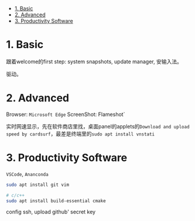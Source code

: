 - [1. Basic](#1-basic)
- [2. Advanced](#2-advanced)
- [3. Productivity Software](#3-productivity-software)


# 1. Basic

跟着welcome的first step: system snapshots, update manager, 安输入法。

驱动。

# 2. Advanced
Browser: `Microsoft Edge`
ScreenShot: Flameshot`

实时网速显示，先在软件商店里找，桌面panel的applets的`Download and upload speed by cardsurf`，最差是终端里的`sudo apt install vnstati`

# 3. Productivity Software
`VSCode`, `Ananconda`
```bash
sudo apt install git vim 

# c/c++
sudo apt install build-essential cmake
```
config ssh, upload github' secret key